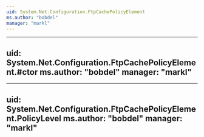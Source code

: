 ```yaml
---
uid: System.Net.Configuration.FtpCachePolicyElement
ms.author: "bobdel"
manager: "markl"
---
```


---
uid: System.Net.Configuration.FtpCachePolicyElement.#ctor
ms.author: "bobdel"
manager: "markl"
---

---
uid: System.Net.Configuration.FtpCachePolicyElement.PolicyLevel
ms.author: "bobdel"
manager: "markl"
---
